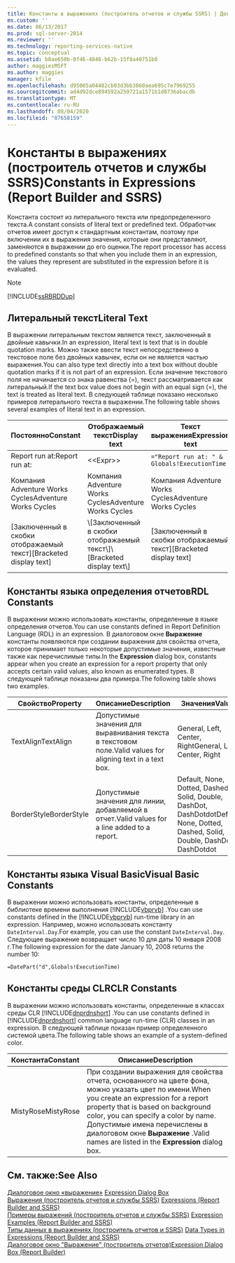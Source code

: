 ```yaml
---
title: Константы в выражениях (построитель отчетов и службы SSRS) | Документы Майкрософт
ms.custom: ''
ms.date: 06/13/2017
ms.prod: sql-server-2014
ms.reviewer: ''
ms.technology: reporting-services-native
ms.topic: conceptual
ms.assetid: b8ae650b-0f46-4848-b62b-15f8a40751b8
author: maggiesMSFT
ms.author: maggies
manager: kfile
ms.openlocfilehash: d95005a04482cb03d3bb3860aea695c7e7969255
ms.sourcegitcommit: ad4d92dce894592a259721a1571b1d8736abacdb
ms.translationtype: MT
ms.contentlocale: ru-RU
ms.lasthandoff: 08/04/2020
ms.locfileid: "87658159"
---
```

# <a name="constants-in-expressions-report-builder-and-ssrs"></a><span data-ttu-id="21071-102">Константы в выражениях (построитель отчетов и службы SSRS)</span><span class="sxs-lookup"><span data-stu-id="21071-102">Constants in Expressions (Report Builder and SSRS)</span></span>
  <span data-ttu-id="21071-103">Константа состоит из литерального текста или предопределенного текста.</span><span class="sxs-lookup"><span data-stu-id="21071-103">A constant consists of literal text or predefined text.</span></span> <span data-ttu-id="21071-104">Обработчик отчетов имеет доступ к стандартным константам, поэтому при включении их в выражения значения, которые они представляют, заменяются в выражении до его оценки.</span><span class="sxs-lookup"><span data-stu-id="21071-104">The report processor has access to predefined constants so that when you include them in an expression, the values they represent are substituted in the expression before it is evaluated.</span></span>  
  
> [!NOTE]  
>  [!INCLUDE[ssRBRDDup](../../includes/ssrbrddup-md.md)]  
  
## <a name="literal-text"></a><span data-ttu-id="21071-105">Литеральный текст</span><span class="sxs-lookup"><span data-stu-id="21071-105">Literal Text</span></span>  
 <span data-ttu-id="21071-106">В выражении литеральным текстом является текст, заключенный в двойные кавычки.</span><span class="sxs-lookup"><span data-stu-id="21071-106">In an expression, literal text is text that is in double quotation marks.</span></span> <span data-ttu-id="21071-107">Можно также ввести текст непосредственно в текстовое поле без двойных кавычек, если он не является частью выражения.</span><span class="sxs-lookup"><span data-stu-id="21071-107">You can also type text directly into a text box without double quotation marks if it is not part of an expression.</span></span> <span data-ttu-id="21071-108">Если значение текстового поля не начинается со знака равенства (=), текст рассматривается как литеральный.</span><span class="sxs-lookup"><span data-stu-id="21071-108">If the text box value does not begin with an equal sign (=), the text is treated as literal text.</span></span> <span data-ttu-id="21071-109">В следующей таблице показано несколько примеров литерального текста в выражении.</span><span class="sxs-lookup"><span data-stu-id="21071-109">The following table shows several examples of literal text in an expression.</span></span>  
  
|<span data-ttu-id="21071-110">Постоянно</span><span class="sxs-lookup"><span data-stu-id="21071-110">Constant</span></span>|<span data-ttu-id="21071-111">Отображаемый текст</span><span class="sxs-lookup"><span data-stu-id="21071-111">Display text</span></span>|<span data-ttu-id="21071-112">Текст выражения</span><span class="sxs-lookup"><span data-stu-id="21071-112">Expression text</span></span>|  
|--------------|------------------|---------------------|  
|<span data-ttu-id="21071-113">Report run at:</span><span class="sxs-lookup"><span data-stu-id="21071-113">Report run at:</span></span>|<\<Expr>>|`="Report run at: " & Globals!ExecutionTime`|  
|<span data-ttu-id="21071-114">Компания Adventure Works Cycles</span><span class="sxs-lookup"><span data-stu-id="21071-114">Adventure Works Cycles</span></span>|<span data-ttu-id="21071-115">Компания Adventure Works Cycles</span><span class="sxs-lookup"><span data-stu-id="21071-115">Adventure Works Cycles</span></span>|<span data-ttu-id="21071-116">Компания Adventure Works Cycles</span><span class="sxs-lookup"><span data-stu-id="21071-116">Adventure Works Cycles</span></span>|  
|<span data-ttu-id="21071-117">[Заключенный в скобки отображаемый текст]</span><span class="sxs-lookup"><span data-stu-id="21071-117">[Bracketed display text]</span></span>|<span data-ttu-id="21071-118">\\[Заключенный в скобки отображаемый текст\\]</span><span class="sxs-lookup"><span data-stu-id="21071-118">\\[Bracketed display text\\]</span></span>|<span data-ttu-id="21071-119">[Заключенный в скобки отображаемый текст]</span><span class="sxs-lookup"><span data-stu-id="21071-119">[Bracketed display text]</span></span>|  
  
## <a name="rdl-constants"></a><span data-ttu-id="21071-120">Константы языка определения отчетов</span><span class="sxs-lookup"><span data-stu-id="21071-120">RDL Constants</span></span>  
 <span data-ttu-id="21071-121">В выражении можно использовать константы, определенные в языке определения отчетов.</span><span class="sxs-lookup"><span data-stu-id="21071-121">You can use constants defined in Report Definition Language (RDL) in an expression.</span></span> <span data-ttu-id="21071-122">В диалоговом окне **Выражение** константы появляются при создании выражения для свойства отчета, которое принимает только некоторые допустимые значения, известные также как перечислимые типы.</span><span class="sxs-lookup"><span data-stu-id="21071-122">In the **Expression** dialog box, constants appear when you create an expression for a report property that only accepts certain valid values, also known as enumerated types.</span></span> <span data-ttu-id="21071-123">В следующей таблице показаны два примера.</span><span class="sxs-lookup"><span data-stu-id="21071-123">The following table shows two examples.</span></span>  
  
|<span data-ttu-id="21071-124">Свойство</span><span class="sxs-lookup"><span data-stu-id="21071-124">Property</span></span>|<span data-ttu-id="21071-125">Описание</span><span class="sxs-lookup"><span data-stu-id="21071-125">Description</span></span>|<span data-ttu-id="21071-126">Значения</span><span class="sxs-lookup"><span data-stu-id="21071-126">Values</span></span>|  
|--------------|-----------------|------------|  
|<span data-ttu-id="21071-127">TextAlign</span><span class="sxs-lookup"><span data-stu-id="21071-127">TextAlign</span></span>|<span data-ttu-id="21071-128">Допустимые значения для выравнивания текста в текстовом поле.</span><span class="sxs-lookup"><span data-stu-id="21071-128">Valid values for aligning text in a text box.</span></span>|<span data-ttu-id="21071-129">General, Left, Center, Right</span><span class="sxs-lookup"><span data-stu-id="21071-129">General, Left, Center, Right</span></span>|  
|<span data-ttu-id="21071-130">BorderStyle</span><span class="sxs-lookup"><span data-stu-id="21071-130">BorderStyle</span></span>|<span data-ttu-id="21071-131">Допустимые значения для линии, добавляемой в отчет.</span><span class="sxs-lookup"><span data-stu-id="21071-131">Valid values for a line added to a report.</span></span>|<span data-ttu-id="21071-132">Default, None, Dotted, Dashed, Solid, Double, DashDot, DashDotdot</span><span class="sxs-lookup"><span data-stu-id="21071-132">Default, None, Dotted, Dashed, Solid, Double, DashDot, DashDotdot</span></span>|  
  
## <a name="visual-basic-constants"></a><span data-ttu-id="21071-133">Константы языка Visual Basic</span><span class="sxs-lookup"><span data-stu-id="21071-133">Visual Basic Constants</span></span>  
 <span data-ttu-id="21071-134">В выражении можно использовать константы, определенные в библиотеке времени выполнения [!INCLUDE[vbprvb](../../includes/vbprvb-md.md)] .</span><span class="sxs-lookup"><span data-stu-id="21071-134">You can use constants defined in the [!INCLUDE[vbprvb](../../includes/vbprvb-md.md)] run-time library in an expression.</span></span> <span data-ttu-id="21071-135">Например, можно использовать константу `DateInterval.Day`.</span><span class="sxs-lookup"><span data-stu-id="21071-135">For example, you can use the constant `DateInterval.Day`.</span></span> <span data-ttu-id="21071-136">Следующее выражение возвращает число 10 для даты 10 января 2008 г.</span><span class="sxs-lookup"><span data-stu-id="21071-136">The following expression for the date January 10, 2008 returns the number 10:</span></span>  
  
 `=DatePart("d",Globals!ExecutionTime)`  
  
## <a name="clr-constants"></a><span data-ttu-id="21071-137">Константы среды CLR</span><span class="sxs-lookup"><span data-stu-id="21071-137">CLR Constants</span></span>  
 <span data-ttu-id="21071-138">В выражении можно использовать константы, определенные в классах среды CLR [!INCLUDE[dnprdnshort](../../includes/dnprdnshort-md.md)] .</span><span class="sxs-lookup"><span data-stu-id="21071-138">You can use constants defined in [!INCLUDE[dnprdnshort](../../includes/dnprdnshort-md.md)] common language run-time (CLR) classes in an expression.</span></span> <span data-ttu-id="21071-139">В следующей таблице показан пример определенного системой цвета.</span><span class="sxs-lookup"><span data-stu-id="21071-139">The following table shows an example of a system-defined color.</span></span>  
  
|<span data-ttu-id="21071-140">Константа</span><span class="sxs-lookup"><span data-stu-id="21071-140">Constant</span></span>|<span data-ttu-id="21071-141">Описание</span><span class="sxs-lookup"><span data-stu-id="21071-141">Description</span></span>|  
|--------------|-----------------|  
|<span data-ttu-id="21071-142">MistyRose</span><span class="sxs-lookup"><span data-stu-id="21071-142">MistyRose</span></span>|<span data-ttu-id="21071-143">При создании выражения для свойства отчета, основанного на цвете фона, можно указать цвет по имени.</span><span class="sxs-lookup"><span data-stu-id="21071-143">When you create an expression for a report property that is based on background color, you can specify a color by name.</span></span> <span data-ttu-id="21071-144">Допустимые имена перечислены в диалоговом окне **Выражение** .</span><span class="sxs-lookup"><span data-stu-id="21071-144">Valid names are listed in the **Expression** dialog box.</span></span>|  
  
## <a name="see-also"></a><span data-ttu-id="21071-145">См. также:</span><span class="sxs-lookup"><span data-stu-id="21071-145">See Also</span></span>  
 <span data-ttu-id="21071-146">[Диалоговое окно «выражение»](../expression-dialog-box.md) </span><span class="sxs-lookup"><span data-stu-id="21071-146">[Expression Dialog Box](../expression-dialog-box.md) </span></span>  
 <span data-ttu-id="21071-147">[Выражения (построитель отчетов и службы SSRS)](expressions-report-builder-and-ssrs.md) </span><span class="sxs-lookup"><span data-stu-id="21071-147">[Expressions &#40;Report Builder and SSRS&#41;](expressions-report-builder-and-ssrs.md) </span></span>  
 <span data-ttu-id="21071-148">[Примеры выражений (построитель отчетов и службы SSRS)](expression-examples-report-builder-and-ssrs.md) </span><span class="sxs-lookup"><span data-stu-id="21071-148">[Expression Examples &#40;Report Builder and SSRS&#41;](expression-examples-report-builder-and-ssrs.md) </span></span>  
 <span data-ttu-id="21071-149">[Типы данных в выражениях &#40;построитель отчетов и SSRS&#41;](data-types-in-expressions-report-builder-and-ssrs.md) </span><span class="sxs-lookup"><span data-stu-id="21071-149">[Data Types in Expressions &#40;Report Builder and SSRS&#41;](data-types-in-expressions-report-builder-and-ssrs.md) </span></span>  
 [<span data-ttu-id="21071-150">Диалоговое окно "Выражение" (построитель отчетов)</span><span class="sxs-lookup"><span data-stu-id="21071-150">Expression Dialog Box &#40;Report Builder&#41;</span></span>](../expression-dialog-box-report-builder.md)  
  
  
